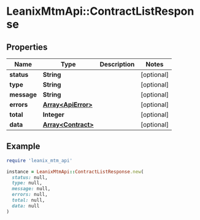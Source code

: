 # LeanixMtmApi::ContractListResponse

## Properties

| Name | Type | Description | Notes |
| ---- | ---- | ----------- | ----- |
| **status** | **String** |  | [optional] |
| **type** | **String** |  | [optional] |
| **message** | **String** |  | [optional] |
| **errors** | [**Array&lt;ApiError&gt;**](ApiError.md) |  | [optional] |
| **total** | **Integer** |  | [optional] |
| **data** | [**Array&lt;Contract&gt;**](Contract.md) |  | [optional] |

## Example

```ruby
require 'leanix_mtm_api'

instance = LeanixMtmApi::ContractListResponse.new(
  status: null,
  type: null,
  message: null,
  errors: null,
  total: null,
  data: null
)
```

